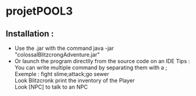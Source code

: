 # projetPOOL3
## Installation :
- Use the .jar with the command java -jar "colossalBlitzcrongAdventure.jar"
- Or launch the program directlly from the source code on an IDE
Tips :  
You can write multiple command by separating them with a ;  
Exemple : fight slime;attack;go sewer  
Look Blitzcronk print the inventory of the Player  
Look [NPC] to talk to an NPC  
